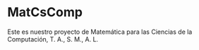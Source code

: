 # MatCsComp
Este es nuestro proyecto de Matemática para las Ciencias de la Computación, T. A., S. M., A. L.
